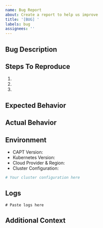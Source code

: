 ```yaml
---
name: Bug Report
about: Create a report to help us improve
title: '[BUG] '
labels: bug
assignees: ''
---
```


## Bug Description
<!-- A clear and concise description of what the bug is -->

## Steps To Reproduce
1. 
2. 
3. 

## Expected Behavior
<!-- A clear and concise description of what you expected to happen -->

## Actual Behavior
<!-- A clear and concise description of what actually happened -->

## Environment
- CAPT Version:
- Kubernetes Version:
- Cloud Provider & Region:
- Cluster Configuration:
```yaml
# Your cluster configuration here
```

## Logs
<!-- Please include relevant logs if applicable -->
```
# Paste logs here
```

## Additional Context
<!-- Add any other context about the problem here -->
